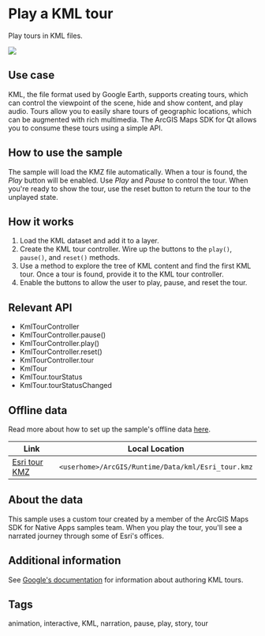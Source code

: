 # Play a KML tour

Play tours in KML files.

![](screenshot.png)

## Use case

KML, the file format used by Google Earth, supports creating tours, which can control the viewpoint of the scene, hide and show content, and play audio. Tours allow you to easily share tours of geographic locations, which can be augmented with rich multimedia. The ArcGIS Maps SDK for Qt allows you to consume these tours using a simple API.

## How to use the sample

The sample will load the KMZ file automatically. When a tour is found, the _Play_ button will be enabled. Use _Play_ and _Pause_ to control the tour. When you're ready to show the tour, use the reset button to return the tour to the unplayed state.

## How it works

1. Load the KML dataset and add it to a layer.
2. Create the KML tour controller. Wire up the buttons to the `play()`, `pause()`, and `reset()` methods.
3. Use a method to explore the tree of KML content and find the first KML tour. Once a tour is found, provide it to the KML tour controller.
4. Enable the buttons to allow the user to play, pause, and reset the tour.

## Relevant API

* KmlTourController
* KmlTourController.pause()
* KmlTourController.play()
* KmlTourController.reset()
* KmlTourController.tour
* KmlTour
* KmlTour.tourStatus
* KmlTour.tourStatusChanged

## Offline data

Read more about how to set up the sample's offline data [here](http://links.esri.com/ArcGISRuntimeQtSamples#use-offline-data-in-the-samples).

Link | Local Location
---------|-------|
|[Esri tour KMZ](https://arcgisruntime.maps.arcgis.com/home/item.html?id=f10b1d37fdd645c9bc9b189fb546307c)| `<userhome>/ArcGIS/Runtime/Data/kml/Esri_tour.kmz`|

## About the data

This sample uses a custom tour created by a member of the ArcGIS Maps SDK for Native Apps samples team. When you play the tour, you'll see a narrated journey through some of Esri's offices.

## Additional information

See [Google's documentation](https://developers.google.com/kml/documentation/touring) for information about authoring KML tours.

## Tags

animation, interactive, KML, narration, pause, play, story, tour
